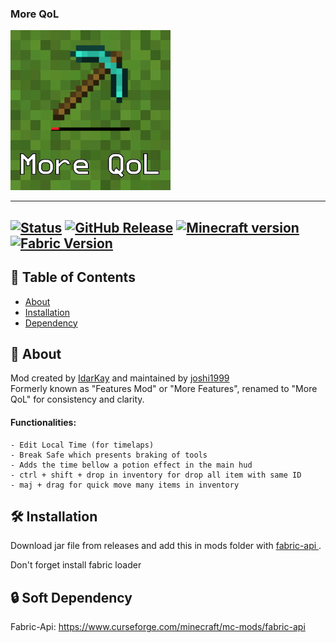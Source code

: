 <div>
<h3>
More QoL
</h3>
</div>
<img src="src/main/resources/assets/more_features_id/icon.png" alt="Logo" width="256" height="256">

---
  [![Status](https://img.shields.io/badge/status-active-success.svg)]() 
  [![GitHub Release](https://img.shields.io/github/release/joshi1999/Features-mod.svg)](https://github.com/joshi1999/Features-mod/releases/latest)
  [![Minecraft version](https://img.shields.io/badge/Minecraft_version-1.21.5-informational)](https://www.minecraft.net/store/minecraft-java-edition)
  [![Fabric Version](https://img.shields.io/badge/Fabric_version-0.119.9%2B1.21.5-informational)]()
---

## 📝 Table of Contents
- [About](#about)
- [Installation](#installation)
- [Dependency](#dependency)

## 🧐 About <a name = "about"></a>



Mod created by <a href="https://github.com/IdarKay">IdarKay</a> and maintained by <a href="https://github.com/joshi1999">joshi1999</a><bR>
Formerly known as "Features Mod" or "More Features", renamed to "More QoL" for consistency and clarity.

#### Functionalities:
    - Edit Local Time (for timelaps)
    - Break Safe which presents braking of tools
    - Adds the time bellow a potion effect in the main hud
    - ctrl + shift + drop in inventory for drop all item with same ID
    - maj + drag for quick move many items in inventory
    

## 🛠️ Installation <a name = "installation"></a>
     
Download jar file from releases and add this
in mods folder with <a href= "https://www.curseforge.com/minecraft/mc-mods/fabric-api"> fabric-api </a>.

Don't forget install fabric loader 

## 🔒 Soft Dependency <a name = "dependency"></a>

   Fabric-Api: https://www.curseforge.com/minecraft/mc-mods/fabric-api
